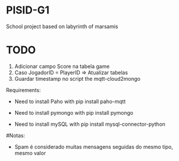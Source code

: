 # PISID-G1
School project based on labyrinth of marsamis

<H1> TODO </H1>
<ol>
<li> Adicionar campo Score na tabela game  </li>
<li>  Caso JogadorID = PlayerID => Atualizar tabelas  </li>
<li>  Guardar timestamp no script the mqtt-cloud2mongo  </li>
</ol>

Requirements:

<ul>
<li>
<p>Need to install Paho with pip install paho-mqtt </p>
</li>
<li>
<p>Need to install pymongo with pip install pymongo </p>
</li>
<li>
<p>Need to install mySQL with pip install mysql-connector-python </p>
</li>
</ul>

#Notas:
<ul>
  <li><p>Spam é considerado muitas mensagens seguidas do mesmo tipo, mesmo valor </li></p>
</ul>

